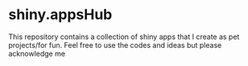 # shiny.appsHub
This repository contains a collection of shiny apps that I create as pet projects/for fun. Feel free to use the codes and ideas but please acknowledge me
